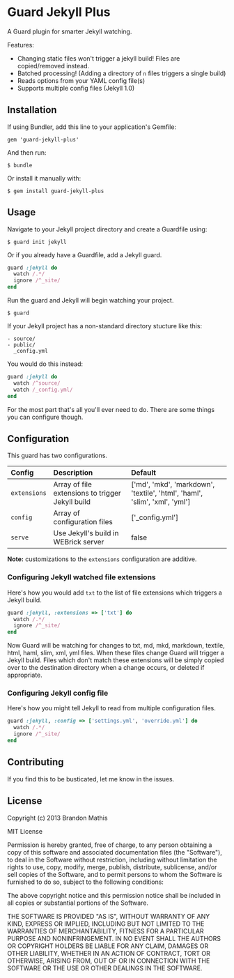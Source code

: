 # Guard Jekyll Plus

A Guard plugin for smarter Jekyll watching.

Features:

- Changing static files won't trigger a jekyll build! Files are copied/removed instead.
- Batched processing! (Adding a directory of `n` files triggers a single build)
- Reads options from your YAML config file(s)
- Supports multiple config files (Jekyll 1.0)

## Installation

If using Bundler, add this line to your application's Gemfile:

    gem 'guard-jekyll-plus'

And then run:

    $ bundle

Or install it manually with:

    $ gem install guard-jekyll-plus


## Usage

Navigate to your Jekyll project directory and create a Guardfile using:

    $ guard init jekyll

Or if you already have a Guardfile, add a Jekyll guard.

```ruby
guard :jekyll do
  watch /.*/
  ignore /^_site/
end
```

Run the guard and Jekyll will begin watching your project.

    $ guard

If your Jekyll project has a non-standard directory stucture like this:

```
- source/
- public/
  _config.yml
```

You would do this instead:

```ruby
guard :jekyll do
  watch /^source/
  watch /_config.yml/
end
```

For the most part that's all you'll ever need to do. There are some things you can configure though.

## Configuration

This guard has two configurations.

| Config       | Description                                      | Default
|:-------------|:-------------------------------------------------|:---------------------------------------------------------------------------|
| `extensions` | Array of file extensions to trigger Jekyll build | ['md', 'mkd', 'markdown', 'textile', 'html', 'haml', 'slim', 'xml', 'yml'] |
| `config`     | Array of configuration files                     | ['_config.yml']                                                            |
| `serve`      | Use Jekyll's build in WEBrick server             | false                                                                      |

**Note:** customizations to the `extensions` configuration are additive.

### Configuring Jekyll watched file extensions

Here's how you would add `txt` to the list of file extensions which triggers a Jekyll build.

```ruby
guard :jekyll, :extensions => ['txt'] do
  watch /.*/
  ignore /^_site/
end
```

Now Guard will be watching for changes to txt, md, mkd, markdown, textile, html, haml, slim, xml, yml files. When these files change Guard will trigger a Jekyll build. Files
which don't match these extensions will be simply copied over to the destination directory when a change occurs, or deleted if appropriate.

### Configuring Jekyll config file

Here's how you might tell Jekyll to read from multiple configuration files.

```ruby
guard :jekyll, :config => ['settings.yml', 'override.yml'] do
  watch /.*/
  ignore /^_site/
end
```

## Contributing

If you find this to be busticated, let me know in the issues.

## License

Copyright (c) 2013 Brandon Mathis

MIT License

Permission is hereby granted, free of charge, to any person obtaining
a copy of this software and associated documentation files (the
"Software"), to deal in the Software without restriction, including
without limitation the rights to use, copy, modify, merge, publish,
distribute, sublicense, and/or sell copies of the Software, and to
permit persons to whom the Software is furnished to do so, subject to
the following conditions:

The above copyright notice and this permission notice shall be
included in all copies or substantial portions of the Software.

THE SOFTWARE IS PROVIDED "AS IS", WITHOUT WARRANTY OF ANY KIND,
EXPRESS OR IMPLIED, INCLUDING BUT NOT LIMITED TO THE WARRANTIES OF
MERCHANTABILITY, FITNESS FOR A PARTICULAR PURPOSE AND
NONINFRINGEMENT. IN NO EVENT SHALL THE AUTHORS OR COPYRIGHT HOLDERS BE
LIABLE FOR ANY CLAIM, DAMAGES OR OTHER LIABILITY, WHETHER IN AN ACTION
OF CONTRACT, TORT OR OTHERWISE, ARISING FROM, OUT OF OR IN CONNECTION
WITH THE SOFTWARE OR THE USE OR OTHER DEALINGS IN THE SOFTWARE.
